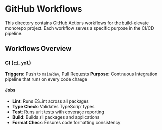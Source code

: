 # GitHub Workflows

This directory contains GitHub Actions workflows for the build-elevate monorepo project. Each workflow serves a specific purpose in the CI/CD pipeline.

## Workflows Overview

### CI (`ci.yml`)

**Triggers:** Push to `main`/`dev`, Pull Requests
**Purpose:** Continuous Integration pipeline that runs on every code change

#### Jobs

- **Lint**: Runs ESLint across all packages
- **Type Check**: Validates TypeScript types
- **Test**: Runs unit tests with coverage reporting
- **Build**: Builds all packages and applications
- **Format Check**: Ensures code formatting consistency
